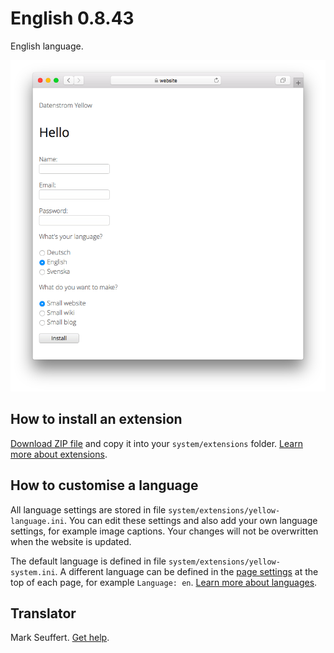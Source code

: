 # English 0.8.43

English language.

<p align="center"><img src="english-screenshot.png?raw=true" alt="Screenshot"></p>

## How to install an extension

[Download ZIP file](https://github.com/datenstrom/yellow-extensions/raw/main/downloads/english.zip) and copy it into your `system/extensions` folder. [Learn more about extensions](https://github.com/annaesvensson/yellow-update).

## How to customise a language

All language settings are stored in file `system/extensions/yellow-language.ini`. You can edit these settings and also add your own language settings, for example image captions. Your changes will not be overwritten when the website is updated.

The default language is defined in file `system/extensions/yellow-system.ini`. A different language can be defined in the [page settings](https://github.com/annaesvensson/yellow-core#settings-page) at the top of each page, for example `Language: en`. [Learn more about languages](https://datenstrom.se/yellow/help/how-to-customise-a-language).

## Translator

Mark Seuffert. [Get help](https://datenstrom.se/yellow/help/).
